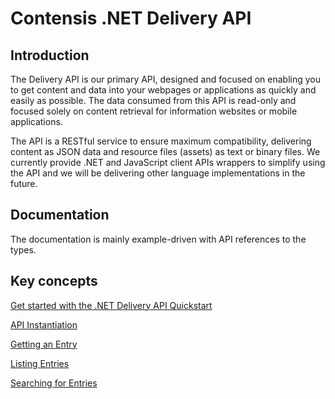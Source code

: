 # Contensis .NET Delivery API

## Introduction

The Delivery API is our primary API, designed and focused on enabling you to get content and data into your webpages or applications as quickly and easily as possible. The data consumed from this API is read-only and focused solely on content retrieval for information websites or mobile applications.

The API is a RESTful service to ensure maximum compatibility, delivering content as JSON data and resource files (assets) as text or binary files. We currently provide .NET and JavaScript client APIs wrappers to simplify using the API and we will be delivering other language implementations in the future.

<!--- 
We envisage that the majority of requirements in your application can be fulfilled using this API, however, if your requirements entail the need to add or update content, then take a look at our [Management API](./management-api/README.md) instead.
-->

## Documentation

The documentation is mainly example-driven with API references to the types.

## Key concepts

[Get started with the .NET Delivery API Quickstart](/key-concepts/getting-started.md)

[API Instantiation](/key-concepts/api-instantiation.md)

[Getting an Entry](/key-concepts/entry-get.md)

[Listing Entries](/key-concepts/entries-list.md)

[Searching for Entries](/search/entry-search.md)

